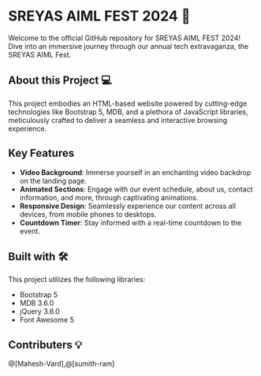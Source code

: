 # SREYAS AIML FEST 2024 🌟

Welcome to the official GitHub repository for SREYAS AIML FEST 2024! Dive into an immersive journey through our annual tech extravaganza, the SREYAS AIML Fest.

## About this Project 💻

This project embodies an HTML-based website powered by cutting-edge technologies like Bootstrap 5, MDB, and a plethora of JavaScript libraries, meticulously crafted to deliver a seamless and interactive browsing experience.

## Key Features

- **Video Background**: Immerse yourself in an enchanting video backdrop on the landing page.
- **Animated Sections**: Engage with our event schedule, about us, contact information, and more, through captivating animations.
- **Responsive Design**: Seamlessly experience our content across all devices, from mobile phones to desktops.
- **Countdown Timer**: Stay informed with a real-time countdown to the event.

## Built with 🛠️

This project utilizes the following libraries:

- Bootstrap 5
- MDB 3.6.0
- jQuery 3.6.0
- Font Awesome 5

## Contributers 💡

@[Mahesh-Vard],@[sumith-ram]

